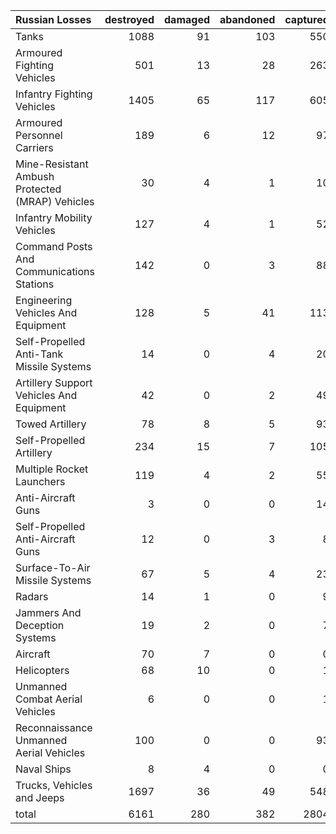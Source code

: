 | Russian Losses                                   |   destroyed |   damaged |   abandoned |   captured |   total |
|:-------------------------------------------------|------------:|----------:|------------:|-----------:|--------:|
| Tanks                                            |        1088 |        91 |         103 |        550 |    1832 |
| Armoured Fighting Vehicles                       |         501 |        13 |          28 |        263 |     805 |
| Infantry Fighting Vehicles                       |        1405 |        65 |         117 |        605 |    2192 |
| Armoured Personnel Carriers                      |         189 |         6 |          12 |         97 |     304 |
| Mine-Resistant Ambush Protected  (MRAP) Vehicles |          30 |         4 |           1 |         10 |      45 |
| Infantry Mobility Vehicles                       |         127 |         4 |           1 |         52 |     184 |
| Command Posts And Communications Stations        |         142 |         0 |           3 |         88 |     233 |
| Engineering Vehicles And Equipment               |         128 |         5 |          41 |        113 |     287 |
| Self-Propelled Anti-Tank Missile Systems         |          14 |         0 |           4 |         20 |      38 |
| Artillery Support Vehicles And Equipment         |          42 |         0 |           2 |         49 |      93 |
| Towed Artillery                                  |          78 |         8 |           5 |         93 |     184 |
| Self-Propelled Artillery                         |         234 |        15 |           7 |        105 |     361 |
| Multiple Rocket Launchers                        |         119 |         4 |           2 |         55 |     180 |
| Anti-Aircraft Guns                               |           3 |         0 |           0 |         14 |      17 |
| Self-Propelled Anti-Aircraft Guns                |          12 |         0 |           3 |          8 |      23 |
| Surface-To-Air Missile Systems                   |          67 |         5 |           4 |         23 |      99 |
| Radars                                           |          14 |         1 |           0 |          9 |      24 |
| Jammers And Deception Systems                    |          19 |         2 |           0 |          7 |      28 |
| Aircraft                                         |          70 |         7 |           0 |          0 |      77 |
| Helicopters                                      |          68 |        10 |           0 |          1 |      79 |
| Unmanned Combat Aerial Vehicles                  |           6 |         0 |           0 |          1 |       7 |
| Reconnaissance Unmanned Aerial Vehicles          |         100 |         0 |           0 |         93 |     193 |
| Naval Ships                                      |           8 |         4 |           0 |          0 |      12 |
| Trucks, Vehicles and Jeeps                       |        1697 |        36 |          49 |        548 |    2330 |
| total                                            |        6161 |       280 |         382 |       2804 |    9627 |